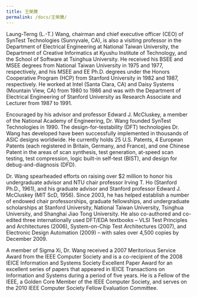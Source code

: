 ```yaml
---
title: 王榮騰
permalink: /docs/王榮騰/
---
```

Laung-Terng (L.-T.) Wang, chairman and chief executive officer (CEO) of SynTest Technologies (Sunnyvale, CA), is also a visiting professor in the Department of Electrical Engineering at National Taiwan University, the Department of Creative Informatics at Kyushu Institute of Technology, and the School of Software at Tsinghua University. He received his BSEE and MSEE degrees from National Taiwan University in 1975 and 1977, respectively, and his MSEE and EE Ph.D. degrees under the Honors Cooperative Program (HCP) from Stanford University in 1982 and 1987, respectively. He worked at Intel (Santa Clara, CA) and Daisy Systems (Mountain View, CA) from 1980 to 1986 and was with the Department of Electrical Engineering of Stanford University as Research Associate and Lecturer from 1987 to 1991.

Encouraged by his advisor and professor Edward J. McCluskey, a member of the National Academy of Engineering, Dr. Wang founded SynTest Technologies in 1990. The design-for-testability (DFT) technologies Dr. Wang has developed have been successfully implemented in thousands of ASIC designs worldwide. He currently holds 25 U.S. Patents, 4 European Patents (each registered in Britain, Germany, and France), and one Chinese Patent in the areas of scan synthesis, test generation, at-speed scan testing, test compression, logic built-in self-test (BIST), and design for debug-and-diagnosis (DFD).

Dr. Wang spearheaded efforts on raising over $2 million to honor his undergraduate advisor and NTU chair professor Irving T. Ho (Stanford Ph.D., 1961), and his graduate advisor and Stanford professor Edward J. McCluskey (MIT ScD, 1956). Since 2003, he has helped establish a number of endowed chair professorships, graduate fellowships, and undergraduate scholarships at Stanford University, National Taiwan University, Tsinghua University, and Shanghai Jiao Tong University. He also co-authored and co-edited three internationally used DFT/EDA textbooks – VLSI Test Principles and Architectures (2006), System-on-Chip Test Architectures (2007), and Electronic Design Automation (2009) – with sales over 4,500 copies by December 2009.

A member of Sigma Xi, Dr. Wang received a 2007 Meritorious Service Award from the IEEE Computer Society and is a co-recipient of the 2008 IEICE Information and Systems Society Excellent Paper Award for an excellent series of papers that appeared in IEICE Transactions on Information and Systems during a period of five years. He is a Fellow of the IEEE, a Golden Core Member of the IEEE Computer Society, and serves on the 2010 IEEE Computer Society Fellow Evaluation Committee.
